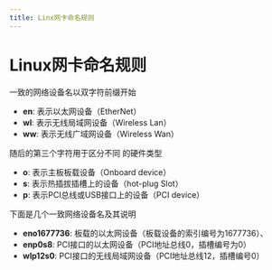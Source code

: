 ```yaml
---
title: Linx网卡命名规则
---
```

# Linux网卡命名规则



一致的网络设备名以双字符前缀开始

- **en**: 表示以太网设备（EtherNet）
- **wl**: 表示无线局域网设备（Wireless Lan）
- **ww**: 表示无线广域网设备（Wireless Wan）



随后的第三个字符用于区分不同 的硬件类型

- **o**: 表示主板板载设备（Onboard device）
- **s**: 表示热插拔插槽上的设备（hot-plug Slot）
- **p**: 表示PCI总线或USB接口上的设备（PCI device）



下面是几个一致网络设备名及其说明

- **eno1677736**: 板载的以太网设备（板载设备的索引编号为1677736）、
- **enp0s8**: PCI接口的以太网设备（PCI地址总线0，插槽编号为0）
- **wlp12s0**: PCI接口的无线局域网设备（PCI地址总线12，插槽编号0）


